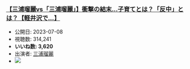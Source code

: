 ### [【三浦瑠麗vs「三浦瑠麗」】衝撃の結末…子育てとは？「反中」とは？【軽井沢で…】](https://www.youtube.com/watch?v=qzcZmNi5HVs)
-   公開日: 2023-07-08
-   視聴数: 314,241
-   **いいね数: 3,620**
-   出演者: [三浦瑠麗](/rehacq_fan/people/三浦瑠麗 "wikilink")
- [![](https://img.youtube.com/vi/qzcZmNi5HVs/hqdefault.jpg)](https://www.youtube.com/watch?v=qzcZmNi5HVs)
